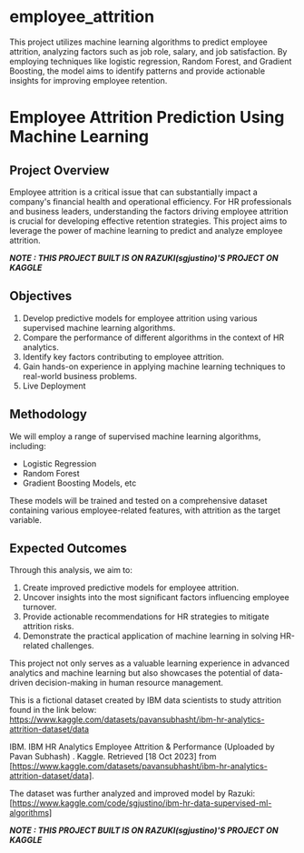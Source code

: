 # employee_attrition
This project utilizes machine learning algorithms to predict employee attrition, analyzing factors such as job role, salary, and job satisfaction. By employing techniques like logistic regression, Random Forest, and Gradient Boosting, the model aims to identify patterns and provide actionable insights for improving employee retention.



# Employee Attrition Prediction Using Machine Learning

## Project Overview
Employee attrition is a critical issue that can substantially impact a company's financial health and operational efficiency. For HR professionals and business leaders, understanding the factors driving employee attrition is crucial for developing effective retention strategies. This project aims to leverage the power of machine learning to predict and analyze employee attrition.

***NOTE : THIS PROJECT BUILT IS ON RAZUKI(sgjustino)'S PROJECT ON KAGGLE***

## Objectives
1. Develop predictive models for employee attrition using various supervised machine learning algorithms.
2. Compare the performance of different algorithms in the context of HR analytics.
3. Identify key factors contributing to employee attrition.
4. Gain hands-on experience in applying machine learning techniques to real-world business problems.
5. Live Deployment

## Methodology
We will employ a range of supervised machine learning algorithms, including:
- Logistic Regression
- Random Forest
- Gradient Boosting Models, etc

These models will be trained and tested on a comprehensive dataset containing various employee-related features, with attrition as the target variable.

## Expected Outcomes
Through this analysis, we aim to:
1. Create improved predictive models for employee attrition.
2. Uncover insights into the most significant factors influencing employee turnover.
3. Provide actionable recommendations for HR strategies to mitigate attrition risks.
4. Demonstrate the practical application of machine learning in solving HR-related challenges.

This project not only serves as a valuable learning experience in advanced analytics and machine learning but also showcases the potential of data-driven decision-making in human resource management.

This is a fictional dataset created by IBM data scientists to study attrition found in the link below: https://www.kaggle.com/datasets/pavansubhasht/ibm-hr-analytics-attrition-dataset/data

IBM. IBM HR Analytics Employee Attrition & Performance (Uploaded by Pavan Subhash) . Kaggle. Retrieved [18 Oct 2023] from [https://www.kaggle.com/datasets/pavansubhasht/ibm-hr-analytics-attrition-dataset/data].


The dataset was further analyzed and improved model by Razuki: [https://www.kaggle.com/code/sgjustino/ibm-hr-data-supervised-ml-algorithms]

***NOTE : THIS PROJECT BUILT IS ON RAZUKI(sgjustino)'S PROJECT ON KAGGLE***
